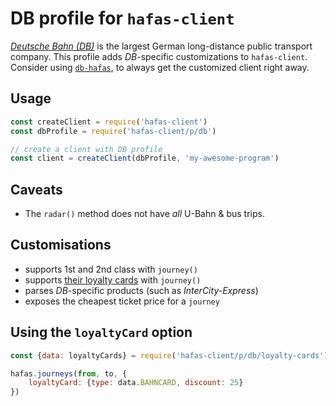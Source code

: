# DB profile for `hafas-client`

[*Deutsche Bahn (DB)*](https://en.wikipedia.org/wiki/Deutsche_Bahn) is the largest German long-distance public transport company. This profile adds *DB*-specific customizations to `hafas-client`. Consider using [`db-hafas`](https://github.com/derhuerst/db-hafas#db-hafas), to always get the customized client right away.

## Usage

```js
const createClient = require('hafas-client')
const dbProfile = require('hafas-client/p/db')

// create a client with DB profile
const client = createClient(dbProfile, 'my-awesome-program')
```


## Caveats

- The `radar()` method does not have *all* U-Bahn & bus trips.


## Customisations

- supports 1st and 2nd class with `journey()`
- supports [their loyalty cards](https://en.wikipedia.org/wiki/Deutsche_Bahn#Tickets) with `journey()`
- parses *DB*-specific products (such as *InterCity-Express*)
- exposes the cheapest ticket price for a `journey`

## Using the `loyaltyCard` option

```js
const {data: loyaltyCards} = require('hafas-client/p/db/loyalty-cards')

hafas.journeys(from, to, {
	loyaltyCard: {type: data.BAHNCARD, discount: 25}
})
```
